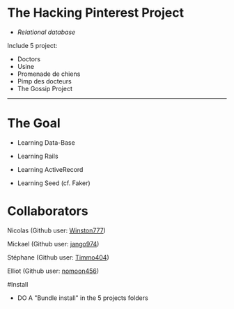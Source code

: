 # The Hacking Pinterest Project #

* *Relational database*

Include 5 project:

* Doctors
* Usine
* Promenade de chiens
* Pimp des docteurs
* The Gossip Project
---

# The Goal #

* Learning Data-Base 

* Learning Rails

* Learning ActiveRecord

* Learning Seed (cf. Faker)

# Collaborators

Nicolas (Github user: [Winston777](https://github.com/winston777))

Mickael (Github user: [jango974](https://github.com/jango974))

Stéphane (Github user: [Timmo404](https://github.com/Timmo404))

Elliot (Github user: [nomoon456](https://github.com/nomoon456))

#Install

* DO A "Bundle install" in the 5 projects folders
